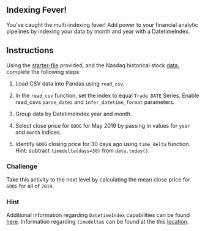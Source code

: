 ## Indexing Fever!

You've caught the multi-indexing fever! Add power to your financial analytic pipelines by indexing your data by month and year with a DatetimeIndex.

## Instructions

Using the [starter-file](Unsolved/Core/indexing_fever.ipynb) provided, and the Nasdaq historical stock [data](Resources/nasdaq_data.csv), complete the following steps:

1. Load CSV data into Pandas using `read_csv`.

2. In the `read_csv` function, set the index to equal `Trade DATE` Series. Enable read_csvs `parse_dates` and `infer_datetime_format` parameters.

3. Group data by DatetimeIndex year and month.

4. Select close price for `GOOG` for May 2019 by passing in values for `year` and `month` indices.

5. Identify `GOOG` closing price for 30 days ago using `time_delta` function. Hint: subtract `timedelta(days=30)` from `date.today()`.

### Challenge

Take this activity to the next level by calculating the mean close price for `GOOG` for all of `2019`.

### Hint

Additional information regarding `DatetimeIndex` capabilities can be found [here](https://pandas.pydata.org/pandas-docs/stable/reference/api/pandas.DatetimeIndex.html). Information regarding `timedeltas` can be found at the this [location](https://pandas.pydata.org/pandas-docs/stable/user_guide/timedeltas.html).
